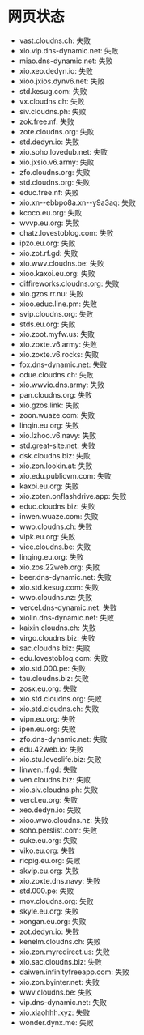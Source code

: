 # 网页状态
- vast.cloudns.ch: 失败
- xio.vip.dns-dynamic.net: 失败
- miao.dns-dynamic.net: 失败
- xio.xeo.dedyn.io: 失败
- xioo.jxios.dynv6.net: 失败
- std.kesug.com: 失败
- vx.cloudns.ch: 失败
- siv.cloudns.ph: 失败
- zok.free.nf: 失败
- zote.cloudns.org: 失败
- std.dedyn.io: 失败
- xio.soho.lovedub.net: 失败
- xio.jxsio.v6.army: 失败
- zfo.cloudns.org: 失败
- std.cloudns.org: 失败
- educ.free.nf: 失败
- xio.xn--ebbpo8a.xn--y9a3aq: 失败
- kcoco.eu.org: 失败
- wvvp.eu.org: 失败
- chatz.lovestoblog.com: 失败
- ipzo.eu.org: 失败
- xio.zot.rf.gd: 失败
- xio.wwv.cloudns.be: 失败
- xioo.kaxoi.eu.org: 失败
- diffireworks.cloudns.org: 失败
- xio.gzos.rr.nu: 失败
- xioo.educ.line.pm: 失败
- svip.cloudns.org: 失败
- stds.eu.org: 失败
- xio.zoot.myfw.us: 失败
- xio.zoxte.v6.army: 失败
- xio.zoxte.v6.rocks: 失败
- fox.dns-dynamic.net: 失败
- cdue.cloudns.ch: 失败
- xio.wwvio.dns.army: 失败
- pan.cloudns.org: 失败
- xio.gzos.link: 失败
- zoon.wuaze.com: 失败
- linqin.eu.org: 失败
- xio.lzhoo.v6.navy: 失败
- std.great-site.net: 失败
- dsk.cloudns.biz: 失败
- xio.zon.lookin.at: 失败
- xio.edu.publicvm.com: 失败
- kaxoi.eu.org: 失败
- xio.zoten.onflashdrive.app: 失败
- educ.cloudns.biz: 失败
- inwen.wuaze.com: 失败
- wwo.cloudns.ch: 失败
- vipk.eu.org: 失败
- vice.cloudns.be: 失败
- linqing.eu.org: 失败
- xio.zos.22web.org: 失败
- beer.dns-dynamic.net: 失败
- xio.std.kesug.com: 失败
- wwo.cloudns.nz: 失败
- vercel.dns-dynamic.net: 失败
- xiolin.dns-dynamic.net: 失败
- kaixin.cloudns.ch: 失败
- virgo.cloudns.biz: 失败
- sac.cloudns.biz: 失败
- edu.lovestoblog.com: 失败
- xio.std.000.pe: 失败
- tau.cloudns.biz: 失败
- zosx.eu.org: 失败
- xio.std.cloudns.org: 失败
- xio.std.cloudns.ch: 失败
- vipn.eu.org: 失败
- ipen.eu.org: 失败
- zfo.dns-dynamic.net: 失败
- edu.42web.io: 失败
- xio.stu.loveslife.biz: 失败
- linwen.rf.gd: 失败
- ven.cloudns.biz: 失败
- xio.siv.cloudns.ph: 失败
- vercl.eu.org: 失败
- xeo.dedyn.io: 失败
- xioo.wwo.cloudns.nz: 失败
- soho.perslist.com: 失败
- suke.eu.org: 失败
- viko.eu.org: 失败
- ricpig.eu.org: 失败
- skvip.eu.org: 失败
- xio.zoxte.dns.navy: 失败
- std.000.pe: 失败
- mov.cloudns.org: 失败
- skyle.eu.org: 失败
- xongan.eu.org: 失败
- zot.dedyn.io: 失败
- kenelm.cloudns.ch: 失败
- xio.zon.myredirect.us: 失败
- xio.sac.cloudns.biz: 失败
- daiwen.infinityfreeapp.com: 失败
- xio.zon.byinter.net: 失败
- wwv.cloudns.be: 失败
- vip.dns-dynamic.net: 失败
- xio.xiaohhh.xyz: 失败
- wonder.dynx.me: 失败
